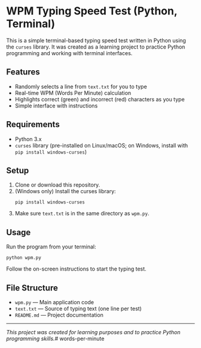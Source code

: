 # WPM Typing Speed Test (Python, Terminal)

This is a simple terminal-based typing speed test written in Python using the `curses` library.
It was created as a learning project to practice Python programming and working with terminal interfaces.

## Features

- Randomly selects a line from `text.txt` for you to type
- Real-time WPM (Words Per Minute) calculation
- Highlights correct (green) and incorrect (red) characters as you type
- Simple interface with instructions

## Requirements

- Python 3.x
- `curses` library (pre-installed on Linux/macOS; on Windows, install with `pip install windows-curses`)

## Setup

1. Clone or download this repository.
2. (Windows only) Install the curses library:
   ```
   pip install windows-curses
   ```
3. Make sure `text.txt` is in the same directory as `wpm.py`.

## Usage

Run the program from your terminal:

```
python wpm.py
```

Follow the on-screen instructions to start the typing test.

## File Structure

- `wpm.py` — Main application code
- `text.txt` — Source of typing text (one line per test)
- `README.md` — Project documentation


---

*This project was created for learning purposes and to practice Python programming skills.*# words-per-minute
